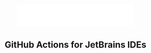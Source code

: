 
<p align="center">
    <img src="docs/media/actionate.svg" alt="Actionate Logo" width="378" height="74">
</p>

<div align="center">
  <h1>GitHub Actions for JetBrains IDEs</h1>
</div>

[//]: # ()
[//]: # ([//]: # &#40;&#41;)
[//]: # (<div align="center">)

[//]: # ()
[//]: # (  <h1>Actionate<br>GitHub Actions for JetBrains IDEs</h1>)

[//]: # ()
[//]: # (</div>)

[//]: # ()
[//]: # (<p>)

[//]: # (    <img src="docs/media/actionate.svg" alt="Actionate Logo" width="100" height="100" style="vertical-align: middle">)

[//]: # (    <h1 style="vertical-align: middle">Actionate</h1>)

[//]: # (</p>)

[//]: # ()
[//]: # ([//]: # &#40;# Actionate - GitHub Actions for JetBrains IDEs&#41;)
[//]: # ()
[//]: # (__Actionate__ brings the power of GitHub Actions directly into your JetBrains IDE, creating a unified, all-in-one )

[//]: # (environment for your development flow. This seamless integration eliminates context-switching and boosts productivity, )

[//]: # (so you can focus on what matters most.)
